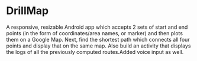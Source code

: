 # DrillMap
A responsive, resizable Android app which accepts 2 sets of start and end points (in the form of coordinates/area names, or marker) and then plots them on a Google Map. Next, find the shortest path which connects all four points and display that on the same map. Also build an activity that displays the logs of all the previously computed routes.Added voice input as well.
